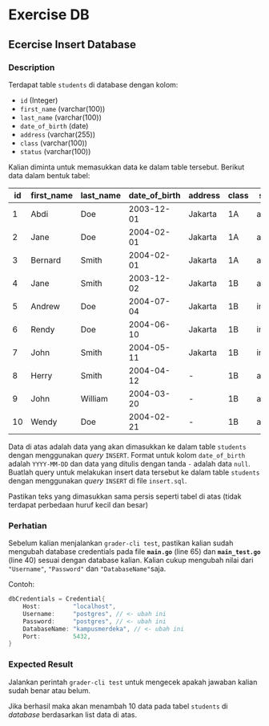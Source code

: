 # Exercise DB

## Ecercise Insert Database

### Description

Terdapat table `students` di database dengan kolom:

- `id` (Integer)
- `first_name` (varchar(100))
- `last_name` (varchar(100))
- `date_of_birth` (date)
- `address` (varchar(255))
- `class` (varchar(100))
- `status` (varchar(100))

Kalian diminta untuk memasukkan data ke dalam table tersebut. Berikut data dalam bentuk tabel:

| id  | first_name | last_name | date_of_birth | address | class | status   |
| --- | ---------- | --------- | ------------- | ------- | ----- | -------- |
| 1   | Abdi       | Doe       | 2003-12-01    | Jakarta | 1A    | active   |
| 2   | Jane       | Doe       | 2004-02-01    | Jakarta | 1A    | active   |
| 3   | Bernard    | Smith     | 2004-02-01    | Jakarta | 1A    | active   |
| 4   | Jane       | Smith     | 2003-12-02    | Jakarta | 1B    | active   |
| 5   | Andrew     | Doe       | 2004-07-04    | Jakarta | 1B    | inactive |
| 6   | Rendy      | Doe       | 2004-06-10    | Jakarta | 1B    | inactive |
| 7   | John       | Smith     | 2004-05-11    | Jakarta | 1B    | inactive |
| 8   | Herry      | Smith     | 2004-04-12    | -       | 1B    | active   |
| 9   | John       | William   | 2004-03-20    | -       | 1B    | active   |
| 10  | Wendy      | Doe       | 2004-02-21    | -       | 1B    | active   |

Data di atas adalah data yang akan dimasukkan ke dalam table `students` dengan menggunakan _query_ `INSERT`. Format untuk kolom `date_of_birth` adalah `YYYY-MM-DD` dan data yang ditulis dengan tanda `-` adalah data `null`. Buatlah query untuk melakukan insert data tersebut ke dalam table `students` dengan menggunakan _query_ `INSERT` di file `insert.sql`.

Pastikan teks yang dimasukkan sama persis seperti tabel di atas (tidak terdapat perbedaan huruf kecil dan besar)

### **Perhatian**

Sebelum kalian menjalankan `grader-cli test`, pastikan kalian sudah mengubah database credentials pada file **`main.go`** (line 65) dan **`main_test.go`** (line 40) sesuai dengan database kalian. Kalian cukup mengubah nilai dari `"Username"`, `"Password"` dan `"DatabaseName"`saja.

Contoh:

```go
dbCredentials = Credential{
    Host:         "localhost",
    Username:     "postgres", // <- ubah ini
    Password:     "postgres", // <- ubah ini
    DatabaseName: "kampusmerdeka", // <- ubah ini
    Port:         5432,
}
```

### Expected Result

Jalankan perintah `grader-cli test` untuk mengecek apakah jawaban kalian sudah benar atau belum.

Jika berhasil maka akan menambah 10 data pada tabel `students` di _database_ berdasarkan list data di atas.
